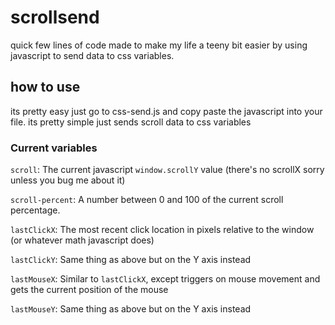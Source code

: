 # scrollsend
quick few lines of code made to make my life a teeny bit easier by using javascript to send data to css variables. 
## how to use
its pretty easy just go to css-send.js and copy paste the javascript into your file. its pretty simple just sends scroll data to css variables

### Current variables
`scroll`: The current javascript `window.scrollY` value (there's no scrollX sorry unless you bug me about it)

`scroll-percent`: A number between 0 and 100 of the current scroll percentage.


`lastClickX`: The most recent click location in pixels relative to the window (or whatever math javascript does)

`lastClickY`: Same thing as above but on the Y axis instead


`lastMouseX`: Similar to `lastClickX`, except triggers on mouse movement and gets the current position of the mouse

`lastMouseY`: Same thing as above but on the Y axis instead
